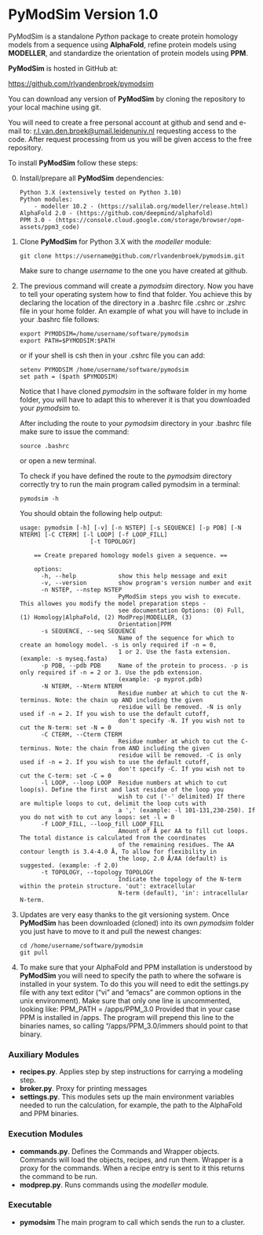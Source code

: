 PyModSim Version 1.0
================================================================================

PyModSim is a standalone *Python* package to create protein homology models from 
a sequence using **AlphaFold**, refine protein models using **MODELLER**, and 
standardize the orientation of protein models using **PPM**.

**PyModSim** is hosted in GitHub at:

<https://github.com/rlvandenbroek/pymodsim>

You can download any version of **PyModSim** by cloning the repository to your 
local machine using git.  

You will need to create a  free personal account at github and send
and  e-mail  to:  [r.l.van.den.broek@umail.leidenuniv.nl](r.l.van.den.broek@umail.leidenuniv.nl) 
requesting access to the code. After request processing from us you will be
given access to the free repository.  

To install **PyModSim** follow these steps:  

0.  Install/prepare all **PyModSim** dependencies:
	
        Python 3.X (extensively tested on Python 3.10)
        Python modules:
            - modeller 10.2 - (https://salilab.org/modeller/release.html)
        AlphaFold 2.0 - (https://github.com/deepmind/alphafold)
        PPM 3.0 - (https://console.cloud.google.com/storage/browser/opm-assets/ppm3_code)

1.  Clone **PyModSim** for Python 3.X with the *modeller* module:  

        git clone https://username@github.com/rlvandenbroek/pymodsim.git

    Make sure to change *username* to the one you have created at
    github.  

2.  The previous command will create a *pymodsim* directory. Now you
    have to tell your operating system how to find that folder. You
    achieve this by declaring the location of the directory in a .bashrc
    file .cshrc or .zshrc file in your home folder. An example of what you will
    have to include in your .bashrc file follows:

        export PYMODSIM=/home/username/software/pymodsim
        export PATH=$PYMODSIM:$PATH

    or if your shell is csh then in your .cshrc file you can add:

        setenv PYMODSIM /home/username/software/pymodsim
        set path = ($path $PYMODSIM)

    Notice that I have cloned *pymodsim* in the software folder in my
    home folder, you will have to adapt this to wherever it is that you
    downloaded your *pymodsim* to.

    After including the route to your *pymodsim* directory in your
    .bashrc file make sure to issue the command:

        source .bashrc

    or open a new terminal.

    To check if you have defined the route to the *pymodsim* directory
    correctly try to run the main program called pymodsim in a terminal:

        pymodsim -h

    You should obtain the following help output:
	
        usage: pymodsim [-h] [-v] [-n NSTEP] [-s SEQUENCE] [-p PDB] [-N NTERM] [-C CTERM] [-l LOOP] [-f LOOP_FILL]
	                        [-t TOPOLOGY]
	        
        	== Create prepared homology models given a sequence. ==
        	
        	options:
        	  -h, --help            show this help message and exit
        	  -v, --version         show program's version number and exit
        	  -n NSTEP, --nstep NSTEP
        	                        PyModSim steps you wish to execute. This allowes you modify the model preparation steps -
        	                        see documentation Options: (0) Full, (1) Homology|AlphaFold, (2) ModPrep|MODELLER, (3)
        	                        Orientation|PPM
        	  -s SEQUENCE, --seq SEQUENCE
        	                        Name of the sequence for which to create an homology model. -s is only required if -n = 0,
        	                        1 or 2. Use the fasta extension. (example: -s myseq.fasta)
        	  -p PDB, --pdb PDB     Name of the protein to process. -p is only required if -n = 2 or 3. Use the pdb extension.
        	                        (example: -p myprot.pdb)
        	  -N NTERM, --Nterm NTERM
        	                        Residue number at which to cut the N-terminus. Note: the chain up AND including the given
        	                        residue will be removed. -N is only used if -n = 2. If you wish to use the default cutoff,
        	                        don't specify -N. If you wish not to cut the N-term: set -N = 0
        	  -C CTERM, --Cterm CTERM
        	                        Residue number at which to cut the C-terminus. Note: the chain from AND including the given
        	                        residue will be removed. -C is only used if -n = 2. If you wish to use the default cutoff,
        	                        don't specify -C. If you wish not to cut the C-term: set -C = 0
        	  -l LOOP, --loop LOOP  Residue numbers at which to cut loop(s). Define the first and last residue of the loop you
        	                        wish to cut ('-' delimited) If there are multiple loops to cut, delimit the loop cuts with
        	                        a ',' (example: -l 101-131,230-250). If you do not with to cut any loops: set -l = 0
        	  -f LOOP_FILL, --loop_fill LOOP_FILL
        	                        Amount of Å per AA to fill cut loops. The total distance is calculated from the coordinates
        	                        of the remaining residues. The AA contour length is 3.4-4.0 Å, To allow for flexibility in
        	                        the loop, 2.0 Å/AA (default) is suggested. (example: -f 2.0)
        	  -t TOPOLOGY, --topology TOPOLOGY
        	                        Indicate the topology of the N-term within the protein structure. 'out': extracellular
        	                        N-term (default), 'in': intracellular N-term.

3.  Updates are very easy thanks to the git versioning system. Once
    **PyModSim** has been downloaded (cloned) into its own *pymodsim* folder 
    you just have to move to it and pull the newest changes:

        cd /home/username/software/pymodsim
        git pull   

5.  To make sure that your AlphaFold and PPM installation is understood by
    **PyModSim** you will need to specify the path to where the sofware is
    installed in your system. To do this you will need to edit the
    settings.py file with any text editor (“vi” and “emacs” are common
    options in the unix environment). Make sure that only one line is
    uncommented, looking like: PPM_PATH = /apps/PPM_3.0 Provided that in 
    your case PPM is installed in /apps. The program
    will prepend this line to the binaries names, so calling
    “/apps/PPM_3.0/immers should point to that binary.  


### Auxiliary Modules

- **recipes.py**.   Applies step by step instructions for carrying a 
  modeling step.
- **broker.py**.   Proxy for printing messages
- **settings.py**.   This modules sets up the main environment variables needed
  to run the calculation, for example, the path to the AlphaFold and PPM binaries.


### Execution Modules

- **commands.py**. Defines the Commands and Wrapper objects. Commands will
  load the objects, recipes, and run them. Wrapper is a proxy for the 
  commands. When a recipe entry is sent to it this returns the command to be run.
- **modprep.py**. Runs commands using the *modeller* module.

### Executable

- **pymodsim** The main program to call which sends the run to a cluster.
